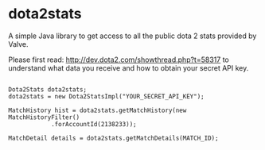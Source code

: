 dota2stats
==========

A simple Java library to get access to all the public dota 2 stats provided by Valve.

Please first read: <http://dev.dota2.com/showthread.php?t=58317> to understand what data you receive and how to obtain your secret API key.



```

Dota2Stats dota2stats;
dota2stats = new Dota2StatsImpl("YOUR_SECRET_API_KEY");

MatchHistory hist = dota2stats.getMatchHistory(new MatchHistoryFilter()
    		.forAccountId(2138233));      
        
MatchDetail details = dota2stats.getMatchDetails(MATCH_ID);
        
```


